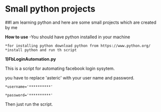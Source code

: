 # Small python projects 

##I am learning python and here are some small projects which are created by me

**How to use**
-You should have python installed in your machine 

    *for installing python download python from https://www.python.org/
    *install python and run th script
    
**1)FbLoginAutomation.py**

This is a script for automating facebook login sysytem.


you have to replace 'asteric' with your user name and password.

    *username='**********'

    *password='**********'

Then just run the script.

